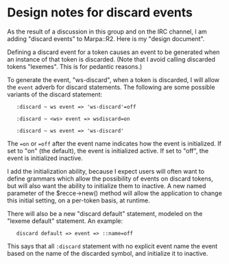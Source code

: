 # Design notes for discard events

As the result of a discussion in this group and on the IRC channel,
I am adding "discard events" to Marpa::R2.  Here is my "design document".

Defining a discard event for a token causes an event to be generated
when an instance of that token is discarded.  (Note that I avoid calling
discarded tokens "lexemes".  This is for pedantic reasons.)

To generate the event, "ws-discard", when a <ws> token is discarded,
I will allow the `event` adverb for discard statements.
The following are some possible
variants of the discard statement:

```
   :discard ~ ws event => 'ws-discard'=off

   :discard ~ <ws> event => wsdiscard=on

   :discard ~ ws event => 'ws-discard'
```

The `=on` or `=off` after the event name indicates how the event is
initialized.  If set to "on" (the default), the event is initialized
active.  If set to "off", the event is initialized inactive.

I add the initialization ability, because I expect users will often
want to define grammars which allow the possibility of events on discard
tokens, but will also want the ability to initialize them to inactive.
A new named parameter of the $recce->new() method will allow the
application to change this initial setting, on a per-token basis,
at runtime.

There will also be a new "discard default" statement, modeled on the
"lexeme default" statement.  An example:

```
   discard default => event => ::name=off
```

This says that all `:discard` statement with no explicit event name
the event based on the name of the discarded symbol, and initialize it
to inactive.
